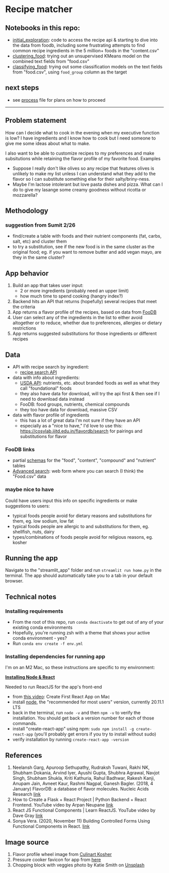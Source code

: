 # Recipe matcher
## Notebooks in this repo:
- [initial_exploration](/notebooks/initial_exploration.ipynb): code to access the recipe api & starting to dive into the data from foodb, including some frustrating attempts to find common recipe ingredients in the 5 million+ foods in the "content.csv"
- [clustering_food](/notebooks/clustering_food.ipynb): trying out an unsupervised KMeans model on the combined text fields from "food.csv"
- [classifying_food](/notebooks/classifying_food.ipynb): trying out some classification models on the text fields from "food.csv", using `food_group` column as the target


## next steps
- see [process](process.md) file for plans on how to proceed

---


## Problem statement
How can I decide what to cook in the evening when my executive function is low? I have ingredients and I know how 
to cook but I need someone to give me some ideas about what to make. 

I also want to be able to customize recipes to my preferences and make subsitutions while retaining the flavor profile of 
my favorite food. Examples
- Suppose I really don't like olives so any recipe that features olives is unlikely to make my list unless I can understand what they
    add to the flavor so I can substitute something else for their salty/briny-ness.
- Maybe I'm lactose intolerant but love pasta dishes and pizza. What can I do to give my lasange some creamy goodness without ricotta 
    or mozzarella?


## Methodology
### suggestion from Sumit 2/26
- find/create a table with foods and their nutrient components (fat, carbs, salt, etc) and cluster them
- to try a substitution, see if the new food is in the same cluster as the original food; eg. if you want to remove butter and add vegan mayo, are they in the same cluster?

## App behavior
1. Build an app that takes user input:
    - 2 or more ingredients (probably need an upper limit)
    - how much time to spend cooking (hangry index?)
2. Backend hits an API that returns (hopefully) several recipes that meet the criteria
3. App returns a flavor profile of the recipes, based on data from [FooDB](https://foodb.ca/foods)
4. User can select any of the ingredients in the list to either avoid altogether or to reduce, whether due to preferences, allergies or dietary restrictions
5. App returns suggested substitutions for those ingredients or different recipes


## Data
- API with recipe search by ingredient:
    - [recipe search API](https://developer.edamam.com/edamam-recipe-api)
- data with info about ingredients: 
    - [USDA API](https://fdc.nal.usda.gov/api-guide.html#bkmk-2): nutrients, etc. about branded foods as well as what they call "foundational" foods
    - they also have data for download, will try the api first & then see if I need to download data instead
    - FooDB: food groups, nutrients, chemical compounds
    - they too have data for download, massive CSV
- data with flavor profile of ingredients
    - this has a lot of great data I'm not sure if they have an API 
    - especially as a "nice to have," I'd love to use this: https://cosylab.iiitd.edu.in/flavordb/search for pairings and substitutions for flavor

### FooDB links
- partial [schemas](https://foodb.ca/schema) for the "food", "content", "compound" and "nutrient" tables
- [Advanced search](https://foodb.ca/unearth/advanced/foods): web form where you can search (I think) the "Food.csv" data

### maybe nice to have
Could have users input this info on specific ingredients or make suggestions to users:
- typical foods people avoid for dietary reasons and substitutions for them, eg. low sodium, low fat
- typical foods people are allergic to and substitutions for them, eg. shellfish, nuts, dairy
- types/combinations of foods people avoid for religious reasons, eg. kosher

## Running the app
Navigate to the "streamlit_app" folder and run `streamlit run home.py` in the terminal. The app
should automatically take you to a tab in your default browser.

## Technical notes
### Installing requirements
- From the root of this repo, run `conda deactivate` to get out of any of your existing conda environments
- Hopefully, you're running zsh with a theme that shows your active conda environment - yes?
- Run `conda env create -f env.yml`

### Installing dependencies for running app
I'm on an M2 Mac, so these instructions are specific to my environment:

<u>**Installing Node & React**</u> 

Needed to run ReactJS for the app's front-end
- from [this video](https://www.youtube.com/watch?v=YQ0bH3pJEtk): Create First React App on Mac
- install [node](https://nodejs.org/en), the "recommended for most users" version, currently 20.11.1 LTS
- back in the terminal, run `node -v` and then `npm -v` to verify the installation. You should get back a version number for each of those commands.
- install "create-react-app" using npm: `sudo npm install -g create-react-app` (you'll probably get errors if you try to install without sudo)
- verify installation by running `create-react-app -version`






## References
1. Neelansh Garg, Apuroop Sethupathy, Rudraksh Tuwani, Rakhi NK, Shubham Dokania, Arvind Iyer, Ayushi Gupta, Shubhra Agrawal, Navjot Singh, Shubham Shukla, Kriti Kathuria, Rahul Badhwar, Rakesh Kanji, Anupam Jain, Avneet Kaur, Rashmi Nagpal, Ganesh Bagler. (2018, 4 January) FlavorDB: a database of flavor molecules. Nucleic Acids Research [link](https://academic.oup.com/nar/article/46/D1/D1210/4559748#107188690)
2. How to Create a Flask + React Project | Python Backend + React Frontend. YouTube video by Arpan Neupane [link](https://www.youtube.com/watch?v=7LNl2JlZKHA)
3. React JS Functional Components | Learn ReactJS. YouTube video by Dave Gray [link](https://www.youtube.com/watch?v=NJ_qbsLf52w)
4. Sonya Vera. (2020, November 11) Building Controlled Forms Using Functional Components in React. [link](https://medium.com/swlh/building-controlled-forms-using-functional-components-in-react-965d033a89bd)

## Image source
1. Flavor profile wheel image from [Culinart Kosher](https://cooking.marcgottlieb.com/2014/11/flavor-profile/)
2. Pressure cooker favicon for app from [here](https://www.flaticon.com/packs/cooking-178?word=cooking)
3. Chopping block with veggies photo by Katie Smith on [Unsplash](https://unsplash.com/photos/avocado-tomatoes-eggs-mushrooms-spring-onions-and-leaves-uQs1802D0CQ?utm_content=creditCopyText&utm_medium=referral&utm_source=unsplash)
  
